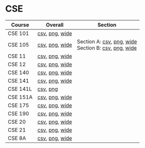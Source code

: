 # CSE

| Course | Overall | Section |
| ------ | ------- | ------- |
| CSE 101 | [csv](https://github.com/UCSD-Historical-Enrollment-Data/2024Summer1/blob/main/overall/CSE%20101.csv), [png](https://raw.githubusercontent.com/UCSD-Historical-Enrollment-Data/2024Summer1/main/plot_overall/CSE%20101.png), [wide](https://raw.githubusercontent.com/UCSD-Historical-Enrollment-Data/2024Summer1/main/plot_overall_wide/CSE%20101.png) |  |
| CSE 105 | [csv](https://github.com/UCSD-Historical-Enrollment-Data/2024Summer1/blob/main/overall/CSE%20105.csv), [png](https://raw.githubusercontent.com/UCSD-Historical-Enrollment-Data/2024Summer1/main/plot_overall/CSE%20105.png), [wide](https://raw.githubusercontent.com/UCSD-Historical-Enrollment-Data/2024Summer1/main/plot_overall_wide/CSE%20105.png) | Section A: [csv](https://github.com/UCSD-Historical-Enrollment-Data/2024Summer1/blob/main/section/CSE%20105_A.csv), [png](https://raw.githubusercontent.com/UCSD-Historical-Enrollment-Data/2024Summer1/main/plot_section/CSE%20105_A.png), [wide](https://raw.githubusercontent.com/UCSD-Historical-Enrollment-Data/2024Summer1/main/plot_section_wide/CSE%20105_A.png)<br>Section B: [csv](https://github.com/UCSD-Historical-Enrollment-Data/2024Summer1/blob/main/section/CSE%20105_B.csv), [png](https://raw.githubusercontent.com/UCSD-Historical-Enrollment-Data/2024Summer1/main/plot_section/CSE%20105_B.png), [wide](https://raw.githubusercontent.com/UCSD-Historical-Enrollment-Data/2024Summer1/main/plot_section_wide/CSE%20105_B.png) |
| CSE 11 | [csv](https://github.com/UCSD-Historical-Enrollment-Data/2024Summer1/blob/main/overall/CSE%2011.csv), [png](https://raw.githubusercontent.com/UCSD-Historical-Enrollment-Data/2024Summer1/main/plot_overall/CSE%2011.png), [wide](https://raw.githubusercontent.com/UCSD-Historical-Enrollment-Data/2024Summer1/main/plot_overall_wide/CSE%2011.png) |  |
| CSE 12 | [csv](https://github.com/UCSD-Historical-Enrollment-Data/2024Summer1/blob/main/overall/CSE%2012.csv), [png](https://raw.githubusercontent.com/UCSD-Historical-Enrollment-Data/2024Summer1/main/plot_overall/CSE%2012.png), [wide](https://raw.githubusercontent.com/UCSD-Historical-Enrollment-Data/2024Summer1/main/plot_overall_wide/CSE%2012.png) |  |
| CSE 140 | [csv](https://github.com/UCSD-Historical-Enrollment-Data/2024Summer1/blob/main/overall/CSE%20140.csv), [png](https://raw.githubusercontent.com/UCSD-Historical-Enrollment-Data/2024Summer1/main/plot_overall/CSE%20140.png), [wide](https://raw.githubusercontent.com/UCSD-Historical-Enrollment-Data/2024Summer1/main/plot_overall_wide/CSE%20140.png) |  |
| CSE 141 | [csv](https://github.com/UCSD-Historical-Enrollment-Data/2024Summer1/blob/main/overall/CSE%20141.csv), [png](https://raw.githubusercontent.com/UCSD-Historical-Enrollment-Data/2024Summer1/main/plot_overall/CSE%20141.png), [wide](https://raw.githubusercontent.com/UCSD-Historical-Enrollment-Data/2024Summer1/main/plot_overall_wide/CSE%20141.png) |  |
| CSE 141L | [csv](https://github.com/UCSD-Historical-Enrollment-Data/2024Summer1/blob/main/overall/CSE%20141L.csv), [png](https://raw.githubusercontent.com/UCSD-Historical-Enrollment-Data/2024Summer1/main/plot_overall/CSE%20141L.png) |  |
| CSE 151A | [csv](https://github.com/UCSD-Historical-Enrollment-Data/2024Summer1/blob/main/overall/CSE%20151A.csv), [png](https://raw.githubusercontent.com/UCSD-Historical-Enrollment-Data/2024Summer1/main/plot_overall/CSE%20151A.png), [wide](https://raw.githubusercontent.com/UCSD-Historical-Enrollment-Data/2024Summer1/main/plot_overall_wide/CSE%20151A.png) |  |
| CSE 175 | [csv](https://github.com/UCSD-Historical-Enrollment-Data/2024Summer1/blob/main/overall/CSE%20175.csv), [png](https://raw.githubusercontent.com/UCSD-Historical-Enrollment-Data/2024Summer1/main/plot_overall/CSE%20175.png), [wide](https://raw.githubusercontent.com/UCSD-Historical-Enrollment-Data/2024Summer1/main/plot_overall_wide/CSE%20175.png) |  |
| CSE 190 | [csv](https://github.com/UCSD-Historical-Enrollment-Data/2024Summer1/blob/main/overall/CSE%20190.csv), [png](https://raw.githubusercontent.com/UCSD-Historical-Enrollment-Data/2024Summer1/main/plot_overall/CSE%20190.png), [wide](https://raw.githubusercontent.com/UCSD-Historical-Enrollment-Data/2024Summer1/main/plot_overall_wide/CSE%20190.png) |  |
| CSE 20 | [csv](https://github.com/UCSD-Historical-Enrollment-Data/2024Summer1/blob/main/overall/CSE%2020.csv), [png](https://raw.githubusercontent.com/UCSD-Historical-Enrollment-Data/2024Summer1/main/plot_overall/CSE%2020.png), [wide](https://raw.githubusercontent.com/UCSD-Historical-Enrollment-Data/2024Summer1/main/plot_overall_wide/CSE%2020.png) |  |
| CSE 21 | [csv](https://github.com/UCSD-Historical-Enrollment-Data/2024Summer1/blob/main/overall/CSE%2021.csv), [png](https://raw.githubusercontent.com/UCSD-Historical-Enrollment-Data/2024Summer1/main/plot_overall/CSE%2021.png), [wide](https://raw.githubusercontent.com/UCSD-Historical-Enrollment-Data/2024Summer1/main/plot_overall_wide/CSE%2021.png) |  |
| CSE 8A | [csv](https://github.com/UCSD-Historical-Enrollment-Data/2024Summer1/blob/main/overall/CSE%208A.csv), [png](https://raw.githubusercontent.com/UCSD-Historical-Enrollment-Data/2024Summer1/main/plot_overall/CSE%208A.png), [wide](https://raw.githubusercontent.com/UCSD-Historical-Enrollment-Data/2024Summer1/main/plot_overall_wide/CSE%208A.png) |  |
